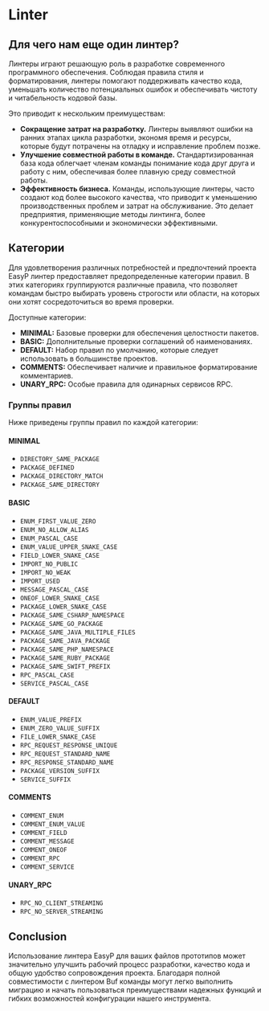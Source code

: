 # Linter

## Для чего нам еще один линтер?

Линтеры играют решающую роль в разработке современного программного обеспечения. 
Соблюдая правила стиля и форматирования, линтеры помогают поддерживать качество кода, уменьшать количество потенциальных ошибок и обеспечивать чистоту и читабельность кодовой базы. 

Это приводит к нескольким преимуществам:
- **Сокращение затрат на разработку.** Линтеры выявляют ошибки на ранних этапах цикла разработки, экономя время и ресурсы, которые будут потрачены на отладку и исправление проблем позже.
- **Улучшение совместной работы в команде.** Стандартизированная база кода облегчает членам команды понимание кода друг друга и работу с ним, обеспечивая более плавную среду совместной работы.
- **Эффективность бизнеса.** Команды, использующие линтеры, часто создают код более высокого качества, что приводит к уменьшению производственных проблем и затрат на обслуживание. Это делает предприятия, применяющие методы линтинга, более конкурентоспособными и экономически эффективными.

## Категории

Для удовлетворения различных потребностей и предпочтений проекта EasyP линтер предоставляет предопределенные категории правил.
В этих категориях группируются различные правила, что позволяет командам быстро выбирать уровень строгости или области,
на которых они хотят сосредоточиться во время проверки.

Доступные категории:
- **MINIMAL:** Базовые проверки для обеспечения целостности пакетов.
- **BASIC:** Дополнительные проверки соглашений об наименованиях.
- **DEFAULT:** Набор правил по умолчанию, которые следует использовать в большинстве проектов.
- **COMMENTS:** Обеспечивает наличие и правильное форматирование комментариев.
- **UNARY_RPC:** Особые правила для одинарных сервисов RPC.

### Группы правил

Ниже приведены группы правил по каждой категории:

#### MINIMAL

- `DIRECTORY_SAME_PACKAGE`
- `PACKAGE_DEFINED`
- `PACKAGE_DIRECTORY_MATCH`
- `PACKAGE_SAME_DIRECTORY`

#### BASIC

- `ENUM_FIRST_VALUE_ZERO`
- `ENUM_NO_ALLOW_ALIAS`
- `ENUM_PASCAL_CASE`
- `ENUM_VALUE_UPPER_SNAKE_CASE`
- `FIELD_LOWER_SNAKE_CASE`
- `IMPORT_NO_PUBLIC`
- `IMPORT_NO_WEAK`
- `IMPORT_USED`
- `MESSAGE_PASCAL_CASE`
- `ONEOF_LOWER_SNAKE_CASE`
- `PACKAGE_LOWER_SNAKE_CASE`
- `PACKAGE_SAME_CSHARP_NAMESPACE`
- `PACKAGE_SAME_GO_PACKAGE`
- `PACKAGE_SAME_JAVA_MULTIPLE_FILES`
- `PACKAGE_SAME_JAVA_PACKAGE`
- `PACKAGE_SAME_PHP_NAMESPACE`
- `PACKAGE_SAME_RUBY_PACKAGE`
- `PACKAGE_SAME_SWIFT_PREFIX`
- `RPC_PASCAL_CASE`
- `SERVICE_PASCAL_CASE`

#### DEFAULT

- `ENUM_VALUE_PREFIX`
- `ENUM_ZERO_VALUE_SUFFIX`
- `FILE_LOWER_SNAKE_CASE`
- `RPC_REQUEST_RESPONSE_UNIQUE`
- `RPC_REQUEST_STANDARD_NAME`
- `RPC_RESPONSE_STANDARD_NAME`
- `PACKAGE_VERSION_SUFFIX`
- `SERVICE_SUFFIX`

#### COMMENTS

- `COMMENT_ENUM`
- `COMMENT_ENUM_VALUE`
- `COMMENT_FIELD`
- `COMMENT_MESSAGE`
- `COMMENT_ONEOF`
- `COMMENT_RPC`
- `COMMENT_SERVICE`

#### UNARY_RPC

- `RPC_NO_CLIENT_STREAMING`
- `RPC_NO_SERVER_STREAMING`

## Conclusion

Использование линтера EasyP для ваших файлов прототипов может значительно улучшить рабочий процесс разработки, качество кода и
общую удобство сопровождения проекта. Благодаря полной совместимости с линтером Buf команды могут легко выполнить миграцию и
начать пользоваться преимуществами надежных функций и гибких возможностей конфигурации нашего инструмента.